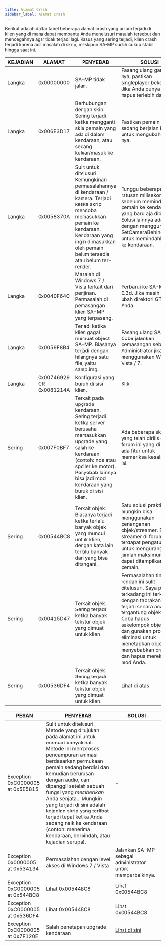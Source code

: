 ```yaml
---
title: Alamat Crash
sidebar_label: Alamat Crash
---
```


Berikut adalah daftar tabel beberapa alamat crash yang umum terjadi di klien yang di mana dapat membantu Anda menelusuri masalah tersebut dan mencegahnya agar tidak terjadi lagi. Kasus yang sering terjadi, klien crash terjadi karena ada masalah di skrip, meskipun SA-MP sudah cukup stabil hingga saat ini.

| KEJADIAN | ALAMAT                   | PENYEBAB                                                                                                                                                                                                                  | SOLUSI                                                                                                                                                                                                                                                                                     |
| -------- | ------------------------ | ------------------------------------------------------------------------------------------------------------------------------------------------------------------------------------------------------------------------- | ------------------------------------------------------------------------------------------------------------------------------------------------------------------------------------------------------------------------------------------------------------------------------------------ |
| Langka   | 0x00000000               | SA-MP tidak jalan.                                                                                                                                                                                                        | Pasang ulang game-nya, pastikan singleplayer bekerja. Jika Anda punya mod, hapus terlebih dahulu.                                                                                                                                                                                          |
| Langka   | 0x006E3D17               | Berhubungan dengan skin. Sering terjadi ketika mengganti skin pemain yang ada di dalam kendaraan, atau sedang keluar/masuk ke kendaraan.                                                                                  | Pastikan pemain sedang berjalan kaki untuk mengubah skin-nya.                                                                                                                                                                                                                              |
| Langka   | 0x0058370A               | Sulit untuk ditelusuri. Kemungkinan permasalahannya di kendaraan / kamera. Terjadi ketika skrip mencoba memasukkan pemain ke kendaraan. Kendaraan yang ingin dimasukkan oleh pemain belum tersedia atau belum ter-render. | Tunggu beberapa ratusan milisekon sebelum memindahkan pemain ke kendaraan yang baru aja dibuat. Solusi lainnya adalah dengan menggunakan SetCameraBehindPlayer untuk memindahkannya ke kendaraan.                                                                                          |
| Langka   | 0x0040F64C               | Masalah di Windows 7 / Vista terkait dari perijinan. Permasalah di pemasangan klien SA-MP yang terpasang.                                                                                                                 | Perbarui ke SA-MP 0.3d. Jika masih terjadi, ubah direktori GTASA Anda.                                                                                                                                                                                                                     |
| Langka   | 0x0059F8B4               | Terjadi ketika klien gagal memuat object SA-MP. Biasanya terjadi dengan hilangnya satu file, yaitu samp.img.                                                                                                              | Pasang ulang SA-MP. Coba jalankan pemasangan sebagai Administrator jika Anda menggunakan Windows Vista / 7.                                                                                                                                                                                |
| Langka   | 0x00746929 OR 0x0081214A | Konfigurasi yang buruh di sisi klien.                                                                                                                                                                                     | Klik                                                                                                                                                                                                                                                                                       |
| Sering   | 0x007F0BF7               | Terkait pada upgrade kendaraan. Sering terjadi ketika server berusaha memasukkan upgrade yang salah ke kendaraan (contoh: nos atau spoiler ke motor). Penyebab lainnya bisa jadi mod kendaraan yang buruk di sisi klien.  | Ada beberapa skrip yang telah dirilis di forum ini yang di mana ada fitur untuk memeriksa kesalahan ini.                                                                                                                                                                                   |
| Sering   | 0x00544BC8               | Terkait objek. Biasanya terjadi ketika terlalu banyak objek yang muncul untuk klien, dengan kata lain terlalu banyak dari yang bisa ditangani.                                                                            | Satu solusi praktis mungkin bisa menggunakan penanganan objek/streamer. Banyak streamer di forum ini terdapat pengaturan untuk mengurangi jumlah maksimum yang dapat ditampilkan untuk pemain.                                                                                             |
| Sering   | 0x00415D47               | Terkait objek. Sering terjadi ketika banyak tekstur objek yang dimuat untuk klien.                                                                                                                                        | Permasalahan tingkat-rendah ini sulit ditelusuri. Saya pikir terkadang ini terkait dengan tabrakan yang terjadi secara acak tergantung objeknya. Coba hapus sekelompok objeknya dan gunakan proses eliminasi untuk menetapkan objek yang menyebabkan crash dan hapus mereka dari mod Anda. |
| Sering   | 0x00536DF4               | Terkait objek. Sering terjadi ketika banyak tekstur objek yang dimuat untuk klien.                                                                                                                                        | Lihat di atas                                                                                                                                                                                                                                                                              |

| PESAN                            | PENYEBAB                                                                                                                                                                                                                                                                                                                                                                                                                                                                  | SOLUSI                                                     |
| -------------------------------- | ------------------------------------------------------------------------------------------------------------------------------------------------------------------------------------------------------------------------------------------------------------------------------------------------------------------------------------------------------------------------------------------------------------------------------------------------------------------------- | ---------------------------------------------------------- |
| Exception 0xC0000005 at 0x5E5815 | Sulit untuk ditelusuri. Metode yang ditujukan pada alamat ini untuk memuat banyak hal. Metode ini memproses pencampuran animasi berdasarkan permukaan pemain sedang berdisi dan kemudian berurusan dengan audio, dan dipanggil setelah sebuah fungsi yang _memberikan_ Anda senjata... Mungkin yang terjadi di sini adalah kejadian skrip yang terlibat terjadi tepat ketika Anda sedang naik ke kendaraan (contoh: menerima kendaraan, berpindah, atau kejadian serupa). | -                                                          |
| Exception 0x0000005 at 0x534134  | Permasalahan dengan level akses di Windows 7 / Vista                                                                                                                                                                                                                                                                                                                                                                                                                      | Jalankan SA-MP sebagai administrator untuk memperbaikinya. |
| Exception 0xC0000005 at 0x544BC8 | Lihat 0x00544BC8                                                                                                                                                                                                                                                                                                                                                                                                                                                          | Lihat 0x00544BC8                                           |
| Exception 0xC0000005 at 0x536DF4 | Lihat 0x00544BC8                                                                                                                                                                                                                                                                                                                                                                                                                                                          | Lihat 0x00544BC8                                           |
| Exception 0xC0000005 at 0x7F120E | Salah penetapan upgrade kendaraan                                                                                                                                                                                                                                                                                                                                                                                                                                         | [Lihat di sini](CommonIssues)                              |
